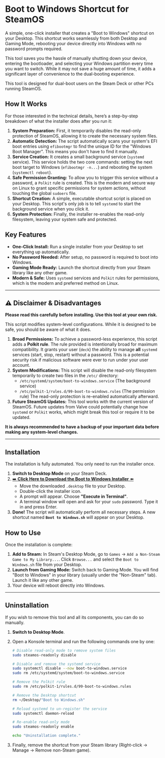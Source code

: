 # Boot to Windows Shortcut for SteamOS

A simple, one-click installer that creates a "Boot to Windows" shortcut on your Desktop. This shortcut works seamlessly from both Desktop and Gaming Mode, rebooting your device directly into Windows with no password prompts required.

This tool saves you the hassle of manually shutting down your device, entering the bootloader, and selecting your Windows partition every time you want to switch. While it may not save a huge amount of time, it adds a significant layer of convenience to the dual-booting experience.

This tool is designed for dual-boot users on the Steam Deck or other PCs running SteamOS.

## How It Works

For those interested in the technical details, here’s a step-by-step breakdown of what the installer does after you run it:

1.  **System Preparation:** First, it temporarily disables the read-only protection of SteamOS, allowing it to create the necessary system files.
2.  **Automatic Detection:** The script automatically scans your system's EFI boot entries using `efibootmgr` to find the unique ID for the "Windows Boot Manager". This means you don't have to find it manually.
3.  **Service Creation:** It creates a small background service (`systemd` service). This service holds the two core commands: setting the next boot target to Windows (`efibootmgr -n...`) and rebooting the system (`systemctl reboot`).
4.  **Safe Permission Granting:** To allow you to trigger this service without a password, a `Polkit` rule is created. This is the modern and secure way on Linux to grant specific permissions for system actions, without touching the global `sudoers` file.
5.  **Shortcut Creation:** A simple, executable shortcut script is placed on your Desktop. This script's only job is to tell `systemd` to start the background service when you click it.
6.  **System Protection:** Finally, the installer re-enables the read-only filesystem, leaving your system safe and protected.

## Key Features

* **One-Click Install:** Run a single installer from your Desktop to set everything up automatically.
* **No Password Needed:** After setup, no password is required to boot into Windows.
* **Gaming Mode Ready:** Launch the shortcut directly from your Steam library like any other game.
* **Modern & Safe:** Uses `systemd` services and `Polkit` rules for permissions, which is the modern and preferred method on Linux.

---

## ⚠️ Disclaimer & Disadvantages

**Please read this carefully before installing. Use this tool at your own risk.**

This script modifies system-level configurations. While it is designed to be safe, you should be aware of what it does.

1.  **Broad Permissions:** To achieve a password-less experience, this script adds a **Polkit rule**. The rule provided is intentionally broad for maximum compatibility. It grants your user (`deck`) the ability to manage **all** `systemd` services (start, stop, restart) without a password. This is a potential security risk if malicious software were ever to run under your user account.
2.  **System Modifications:** This script will disable the read-only filesystem temporarily to create two files in the `/etc/` directory:
    * `/etc/systemd/system/boot-to-windows.service` (The background service)
    * `/etc/polkit-1/rules.d/99-boot-to-windows.rules` (The permission rule)
    The read-only protection is re-enabled automatically afterward.
3.  **Future SteamOS Updates:** This tool works with the current version of SteamOS. Future updates from Valve could potentially change how `systemd` or `Polkit` works, which might break this tool or require it to be updated.

**It is always recommended to have a backup of your important data before making any system-level changes.**

---

## Installation

The installation is fully automated. You only need to run the installer once.

1.  **Switch to Desktop Mode** on your Steam Deck.
2.  [➡️ **Click Here to Download the Boot to Windows Installer** ⬅️](https://github.com/Delil-A11yX/SteamOS-Boot-to-Windows-Shortcut/releases/download/V1.0/Boot_to_Windows.desktop)
    * Move the downloaded `.desktop` file to your Desktop.
    * Double-click the installer icon.
    * A prompt will appear. Choose **"Execute in Terminal"**.
    * A terminal window will open and ask for your `sudo` password. Type it in and press Enter.
4.  **Done!** The script will automatically perform all necessary steps. A new shortcut named **`Boot to Windows.sh`** will appear on your Desktop.

## How to Use

Once the installation is complete:

1.  **Add to Steam:** In Steam's Desktop Mode, go to `Games` -> `Add a Non-Steam Game to My Library...`. Click `Browse...` and select the `Boot to Windows.sh` file from your Desktop.
2.  **Launch from Gaming Mode:** Switch back to Gaming Mode. You will find "Boot to Windows" in your library (usually under the "Non-Steam" tab). Launch it like any other game.
3.  Your device will reboot directly into Windows.

---

## Uninstallation

If you wish to remove this tool and all its components, you can do so manually.

1.  **Switch to Desktop Mode**.
2.  Open a Konsole terminal and run the following commands one by one:

    ```bash
    # Disable read-only mode to remove system files
    sudo steamos-readonly disable

    # Disable and remove the systemd service
    sudo systemctl disable --now boot-to-windows.service
    sudo rm /etc/systemd/system/boot-to-windows.service

    # Remove the Polkit rule
    sudo rm /etc/polkit-1/rules.d/99-boot-to-windows.rules

    # Remove the Desktop shortcut
    rm ~/Desktop/"Boot to Windows.sh"

    # Reload systemd to un-register the service
    sudo systemctl daemon-reload

    # Re-enable read-only mode
    sudo steamos-readonly enable

    echo "Uninstallation complete."
    ```
3.  Finally, remove the shortcut from your Steam library (Right-click -> Manage -> Remove non-Steam game).
